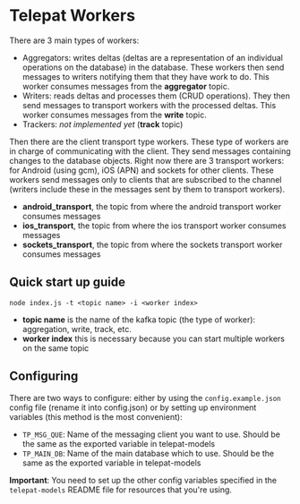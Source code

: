 # Telepat Workers

There are 3 main types of workers:

* Aggregators: writes deltas (deltas are a representation of an individual operations on the database) in the database.
These workers then send messages to writers notifying them that they have work to do. This worker consumes messages from
 the **aggregator** topic.
* Writers: reads deltas and processes them (CRUD operations). They then send messages to transport workers with the processed
deltas. This worker consumes messages from the **write** topic.
* Trackers: *not implemented yet* (**track** topic)

Then there are the client transport type workers. These type of workers are in charge of communicating with the client.
They send messages containing changes to the database objects. Right now there are 3 transport workers: for Android (using gcm),
iOS (APN) and sockets for other clients. These workers send messages only to clients that are subscribed to the channel
(writers include these in the messages sent by them to transport workers).

* **android_transport**, the topic from where the android transport worker consumes messages
* **ios_transport**, the topic from where the ios transport worker consumes messages
* **sockets_transport**, the topic from where the sockets transport worker consumes messages

## Quick start up guide

`node index.js -t <topic name> -i <worker index>`

* **topic name** is the name of the kafka topic (the type of worker): aggregation, write, track, etc.
* **worker index** this is necessary because you can start multiple workers on the same topic

## Configuring

There are two ways to configure: either by using the `config.example.json` config file (rename it into config.json)
or by setting up environment variables (this method is the most convenient):

* `TP_MSG_QUE`: Name of the messaging client you want to use. Should be the same as the exported variable in
telepat-models
* `TP_MAIN_DB`: Name of the main database which to use. Should be the same as the exported variable in telepat-models

**Important**: You need to set up the other config variables specified in the `telepat-models` README file for resources
that you're using.
